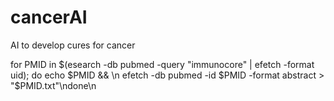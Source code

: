 # cancerAI
AI to develop cures for cancer



for PMID in $(esearch -db pubmed -query "immunocore" | efetch -format uid); do echo $PMID && \n    efetch -db pubmed -id $PMID -format abstract > "$PMID.txt"\ndone\n

